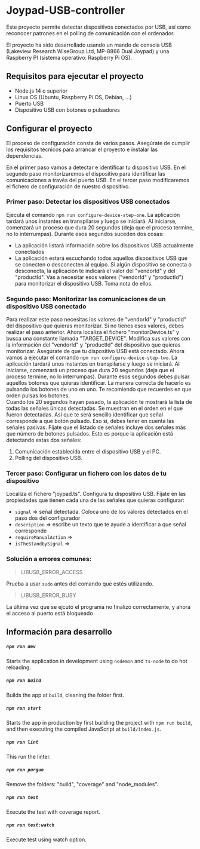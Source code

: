 # Joypad-USB-controller

Este proyecto permite detectar dispositivos conectados por USB, así como reconocer patrones en el polling de comunicación con el ordenador. 

El proyecto ha sido desarrollado usando un mando de consola USB (Lakeview Research WiseGroup Ltd, MP-8866 Dual Joypad) y una Raspberry PI (sistema operativo: Raspberry Pi OS).  

## Requisitos para ejecutar el proyecto
* Node.js 14 o superior
* Linux OS (Ubuntu, Raspberry Pi OS, Debian, ...)
* Puerto USB
* Dispositivo USB con botones o pulsadores

## Configurar el proyecto
El proceso de configuración consta de varios pasos. Asegúrate de cumplir los requisitos técnicos para arrancar el proyecto e instalar las dependencias. 

En el primer paso vamos a detectar e identificar tu dispositivo USB. 
En el segundo paso monitorizaremos el dispositivo para identificar las comunicaciones a través del puerto USB.
En el tercer paso modificaremos el fichero de configuración de nuestro dispositivo.

### Primer paso: Detectar los dispositivos USB conectados
Ejecuta el comando `npm run configure-device-step-one`. La aplicación tardará unos instantes en transpilarse y luego se iniciará. Al iniciarse, comenzará un proceso que dura 20 segundos (deja que el proceso termine, no lo interrumpas). Durante esos segundos suceden dos cosas: 
* La aplicación listará información sobre los dispositivos USB actualmente conectados
* La aplicación estará escuchando todos aquellos dispositivos USB que se conecten o desconecten al equipo. Si algún dispositivo se conecta o desconecta, la aplicación te indicará el valor del "vendorId" y del "productId". 
Vas a necesitar esos valores ("vendorId" y "productId") para monitorizar el dispositivo USB. Toma nota de ellos.

### Segundo paso: Monitorizar las comunicaciones de un dispositivo USB conectado
Para realizar este paso necesitas los valores de "vendorId" y "productId" del dispositivo que quieras monitorizar. Si no tienes esos valores, debes realizar el paso anterior. 
Ahora localiza el fichero "monitorDevice.ts" y busca una constante llamada "TARGET_DEVICE". Modifica sus valores con la información del "vendorId" y "productId" del dispositivo que quieras monitorizar. 
Asegúrate de que tu dispositivo USB está conectado. 
Ahora vamos a ejecutar el comando `npm run configure-device-step-two`. La aplicación tardará unos instantes en transpilarse y luego se iniciará. Al iniciarse, comenzará un proceso que dura 20 segundos (deja que el proceso termine, no lo interrumpas). Durante esos segundos debes pulsar aquellos botones que quieras identificar. La manera correcta de hacerlo es pulsando los botones de uno en uno. Te recomiendo que recuerdes en que orden pulsas los botones.  
Cuando los 20 segundos hayan pasado, la aplicación te mostrará la lista de todas las señales únicas detectadas. Se muestran en el orden en el que fueron detectadas. Así que te será sencillo identificar que señal corresponde a que botón pulsado. Eso sí, debes tener en cuenta las señales pasivas. Fíjate que el listado de señales incluye dos señales más que número de botones pulsados. Esto es porque la aplicación está detectando estas dos señales:
1. Comunicación establecida entre el dispositivo USB y el PC.
2. Polling del dispositivo USB.  

### Tercer paso: Configurar un fichero con los datos de tu dispositivo
Localiza el fichero "joypad.ts". Configura tu dispositivo USB. Fíjate en las propiedades que tienen cada una de las señales que quieras configurar: 
* `signal` => señal detectada. Coloca uno de los valores detectados en el paso dos del configurador
* `description` => escribe un texto que te ayude a identificar a que señal corresponde
* `requireManualAction` => 
* `isTheStandbySignal` => 



### Solución a errores comunes: 

> LIBUSB_ERROR_ACCESS

Prueba a usar `sudo` antes del comando que estés utilizando.

> LIBUSB_ERROR_BUSY

La última vez que se ejcutó el programa no finalizó correctamente, y ahora el acceso al puerto está bloqueado


## Información para desarrollo

##### `npm run dev`

Starts the application in development using `nodemon` and `ts-node` to do hot reloading.

##### `npm run build`

Builds the app at `build`, cleaning the folder first.

##### `npm run start`

Starts the app in production by first building the project with `npm run build`, and then executing the compiled JavaScript at `build/index.js`.

##### `npm run lint`

This run the linter.

##### `npm run purgue`

Remove the folders: "build", "coverage" and "node_modules".

##### `npm run test`

Execute the test with coverage report.

##### `npm run test:watch`

Execute test using watch option.
